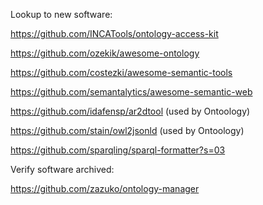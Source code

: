 Lookup to new software:

https://github.com/INCATools/ontology-access-kit

https://github.com/ozekik/awesome-ontology

https://github.com/costezki/awesome-semantic-tools

https://github.com/semantalytics/awesome-semantic-web

https://github.com/idafensp/ar2dtool (used by Ontoology)

https://github.com/stain/owl2jsonld (used by Ontoology)

https://github.com/sparqling/sparql-formatter?s=03

Verify software archived:

https://github.com/zazuko/ontology-manager

